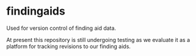 # findingaids
Used for version control of finding aid data.

At present this repository is still undergoing testing as we evaluate it as a platform for tracking revisions to our finding aids.
